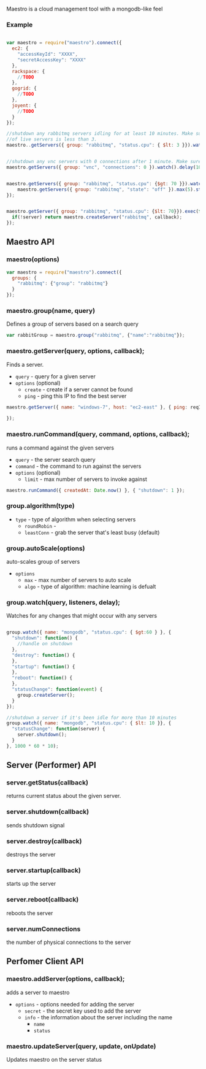 Maestro is a cloud management tool with a mongodb-like feel


### Example

```javascript

var maestro = require("maestro").connect({
  ec2: {
    "accessKeyId": "XXXX",
    "secretAccessKey": "XXXX"
  },
  rackspace: {
    //TODO
  },
  gogrid: {
    //TODO
  },
  joyent: {
    //TODO
  }
});

//shutdown any rabbitmq servers idling for at least 10 minutes. Make sure not to invoke the command if the number
//of live servers is less than 3.
maestro..getServers({ group: "rabbitmq", "status.cpu": { $lt: 3 }}).watch().delay(1000 * 60 * 10).min(3).shutdown();


//shutdown any vnc servers with 0 connections after 1 minute. Make sure there are at least 10 servers
maestro.getServers({ group: "vnc", "connections": 0 }).watch().delay(1000 * 60).min(10).shutdown();


maestro.getServers({ group: "rabbitmq", "status.cpu": {$gt: 70 }}).watch().trigger(function() {
    maestro.getServers({ group: "rabbitmq", "state": "off" }).max(5).startup();
});


maestro.getServer({ group: "rabbitmq", "status.cpu": {$lt: 70}}).exec(function(err, server) {
  if(!server) return maestro.createServer("rabbitmq", callback);
});


```

## Maestro API

### maestro(options)

```javascript
var maestro = require("maestro").connect({
  groups: {
    "rabbitmq": {"group": "rabbitmq"}
  }
});
```


### maestro.group(name, query)

Defines a group of servers based on a search query

```javascript
var rabbitGroup = maestro.group("rabbitmq", {"name":"rabbitmq"});
```

### maestro.getServer(query, options, callback);

Finds a server.

  - `query` - query for a given server
  - `options` (optional)
    - `create` - create if a server cannot be found
    - `ping` - ping this IP to find the best server

```javascript
maestro.getServer({ name: "windows-7", host: "ec2-east" }, { ping: reqIp }, function(err, server) {
  
});
```

### maestro.runCommand(query, command, options, callback);

runs a command against the given servers

  - `query` - the server search query
  - `command` - the command to run against the servers
  - `options` (optional)
    - `limit` - max number of servers to invoke against

```javascript
maestro.runCommand({ createdAt: Date.now() }, { "shutdown": 1 });
```

### group.algorithm(type)

  - `type` - type of algorithm when selecting servers
    - `roundRobin` -
    - `leastConn` - grab the server that's least busy (default)

### group.autoScale(options)

auto-scales group of servers

  - `options`
    - `max` - max number of servers to auto scale
    - `algo` - type of algorithm: machine learning is defualt

### group.watch(query, listeners, delay);

Watches for any changes that might occur with any servers

```javascript

group.watch({ name: "mongodb", "status.cpu": { $gt:60 } }, {
  "shutdown": function() {
    //handle on shutdown
  },
  "destroy": function() {
  },
  "startup": function() {
  },
  "reboot": function() {
  },
  "statusChange": function(event) {
    group.createServer();
  }
});

//shutdown a server if it's been idle for more than 10 minutes
group.watch({ name: "mongodb", "status.cpu": { $lt: 10 }}, {
  "statusChange": function(server) {
    server.shutdown();
  }
}, 1000 * 60 * 10);
```


## Server (Performer) API

### server.getStatus(callback)

returns current status about the given server.

### server.shutdown(callback)

sends shutdown signal

### server.destroy(callback) 

destroys the server

### server.startup(callback)

starts up the server

### server.reboot(callback)

reboots the server

### server.numConnections

the number of physical connections to the server


## Perfomer Client API

### maestro.addServer(options, callback);

adds a server to maestro

  - `options` - options needed for adding the server
    - `secret` - the secret key used to add the server
    - `info` - the information about the server including the name
      - `name` 
      - `status`

### maestro.updateServer(query, update, onUpdate)

Updates maestro on the server status


    





      
      